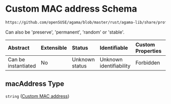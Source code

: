 # Custom MAC address Schema

```txt
https://github.com/openSUSE/agama/blob/master/rust/agama-lib/share/profile.schema.json#/properties/network/properties/connections/items/properties/macAddress
```

Can also be 'preserve', 'permanent', 'random' or 'stable'.

| Abstract            | Extensible | Status         | Identifiable            | Custom Properties | Additional Properties | Access Restrictions | Defined In                                                          |
| :------------------ | :--------- | :------------- | :---------------------- | :---------------- | :-------------------- | :------------------ | :------------------------------------------------------------------ |
| Can be instantiated | No         | Unknown status | Unknown identifiability | Forbidden         | Allowed               | none                | [profile.schema.json\*](profile.schema.json "open original schema") |

## macAddress Type

`string` ([Custom MAC address](profile-properties-network-settings-properties-network-connections-to-be-defined-items-properties-custom-mac-address.md))
